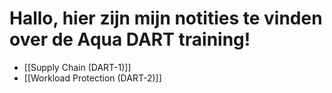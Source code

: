 # Hallo, hier zijn mijn notities te vinden over de Aqua DART training!

- [[Supply Chain (DART-1)]]
- [[Workload Protection (DART-2)]]

